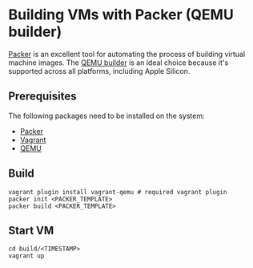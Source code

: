 # Building VMs with Packer (QEMU builder)

[Packer](https://packer.io) is an excellent tool for automating the process of building virtual machine images. The [QEMU builder](https://developer.hashicorp.com/packer/plugins/builders/qemu) is an ideal choice because it's supported across all platforms, including Apple Silicon.

## Prerequisites

The following packages need to be installed on the system:
* [Packer](https://developer.hashicorp.com/packer/tutorials/docker-get-started/get-started-install-cli)
* [Vagrant](https://developer.hashicorp.com/vagrant/docs/installation)
* [QEMU](https://www.qemu.org/download/#source)

## Build

```shell
vagrant plugin install vagrant-qemu # required vagrant plugin
packer init <PACKER_TEMPLATE>
packer build <PACKER_TEMPLATE>
```

## Start VM

```shell
cd build/<TIMESTAMP>
vagrant up
```
